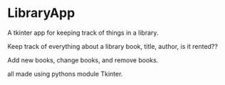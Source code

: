 # LibraryApp
A tkinter app for keeping track of things in a library.


Keep track of everything about a library book, title, author, is it rented??

Add new books, change books, and remove books.

all made using pythons module Tkinter.
